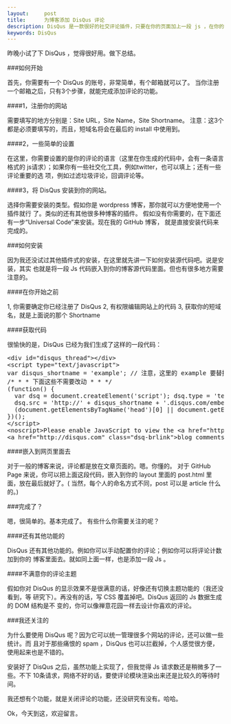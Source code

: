 ```yaml
---
layout:     post
title:      为博客添加 DisQus 评论
description: DisQus 是一款很好的社交评论插件，只要在你的页面加上一段 js ，在你的DisQus 账户中就可以很方便地查看别人的评论。
keywords: DisQus
---
```

昨晚小试了下 DisQus ，觉得很好用。做下总结。

###如何开始

首先，你需要有一个 DisQus 的账号，非常简单，有个邮箱就可以了。
当你注册一个邮箱之后，只有3个步骤，就能完成添加评论的功能。

####1，注册你的网站

需要填写的地方分别是：Site URL，Site Name，Site Shortname。
注意：这3个都是必须要填写的，而且，短域名将会在最后的 install 中使用到。

####2，一些简单的设置

在这里，你需要设置的是你的评论的语言（这里在你生成的代码中，会有一条语言格式的
js请求）；如果你有一些社交化工具，例如twitter，也可以填上；还有一些评论重要的选
项，例如过滤垃圾评论，回调评论等。

####3，将 DisQus 安装到你的网站。

选择你需要安装的类型。假如你是 wordpress 博客，那你就可以方便地使用一个插件就行
了。类似的还有其他很多种博客的插件。
假如没有你需要的，在下面还有一步“Universal Code”来安装。现在我的 GitHub 博客，
就是直接安装代码来完成的。

###如何安装

因为我还没试过其他插件式的安装，在这里就先讲一下如何安装源代码吧。说是安装，其实
也就是将一段 Js 代码嵌入到你的博客源代码里面。但也有很多地方需要注意的。

####在你开始之前

1,    你需要确定你已经注册了 DisQus
2,    有权限编辑网站上的代码
3,    获取你的短域名，就是上面说的那个 Shortname

####获取代码

很愉快的是，DisQus 已经为我们生成了这样的一段代码：
<pre class="html" name="colorcode">
&lt;div id="disqus_thread"&gt;&lt;/div&gt;
&lt;script type="text/javascript"&gt;
var disqus_shortname = 'example'; // 注意，这里的 example 要替换为你自己的短域名
/* * * 下面这些不需要改动 * * */
(function() {
  var dsq = document.createElement('script'); dsq.type = 'text/javascript'; dsq.async = true;
  dsq.src = 'http://' + disqus_shortname + '.disqus.com/embed.js';
  (document.getElementsByTagName('head')[0] || document.getElementsByTagName('body')[0]).appendChild(dsq);
})();
&lt;/script&gt;
&lt;noscript&gt;Please enable JavaScript to view the &lt;a href="http://disqus.com/?ref_noscript"&gt;comments powered by Disqus.&lt;/a&gt;&lt;/noscript&gt;
&lt;a href="http://disqus.com" class="dsq-brlink"&gt;blog comments powered by &lt;span class="logo-disqus"&gt;Disqus&lt;/span&gt;&lt;/a&gt;
</pre>

####嵌入到网页里面去

对于一般的博客来说，评论都是放在文章页面的。嗯。你懂的。
对于 GitHub Page 来说，你可以把上面这段代码，嵌入到你的 layout 里面的 post.html
里面，放在最后就好了。( 当然，每个人的命名方式不同，post 可以是 article 什么的。)

###完成了？

嗯，很简单的。基本完成了。
有些什么你需要关注的呢？

####还有其他功能的

DisQus 还有其他功能的。例如你可以手动配置你的评论；例如你可以将评论计数加到你的
博客里面去。就如同上面一样，也是添加一段 Js 。

####不满意你的评论主题

假如你对 DisQus 的显示效果不是很满意的话，好像还有切换主题功能的（我还没看到，等
研究下）。再没有的话，写 CSS 覆盖掉吧。DisQus 返回的 Js 数据生成的 DOM 结构是不
变的，你可以像禅意花园一样去设计你喜欢的评论。

###我还关注的

为什么要使用 DisQus 呢？因为它可以统一管理很多个网站的评论，还可以做一些统计。而
且对于那些痛恨的 spam ，DisQus 也可以拦截掉，个人感觉很方便，使用起来也是不错的。

安装好了 DisQus 之后，虽然功能上实现了，但我觉得 Js 请求数还是稍微多了一些。不下
10条请求，网络不好的话，要使评论模块渲染出来还是比较久的等待时间。

我还想有个功能，就是关闭评论的功能，还没研究有没有。哈哈。

Ok，今天到这，欢迎留言。

